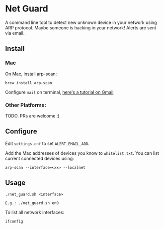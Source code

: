 # Net Guard

A command line tool to detect new unknown device in your network using ARP protocol. Maybe someone is hacking in your network! Alerts are sent via email.

## Install 

### Mac

On Mac, install arp-scan:

`brew install arp-scan`

Configure `mail` on terminal, [here's a tutorial on Gmail](http://codana.me/2014/11/23/sending-gmail-from-os-x-yosemite-terminal/)

### Other Platforms:

TODO. 
PRs are welcome :)


## Configure

Edit `settings.cnf` to set `ALERT_EMAIL_ADD`. 

Add the Mac addresses of devices you know to `whitelist.txt`. You can list current connected devices using:

`arp-scan --interface=<xx> --localnet` 

## Usage
`./net_guard.sh <interface>`

`E.g.: ./net_guard.sh en0`

To list all network interfaces:

`ifconfig`






